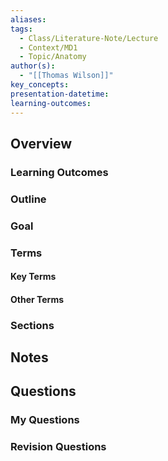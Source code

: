 ```yaml
---
aliases: 
tags:
  - Class/Literature-Note/Lecture
  - Context/MD1
  - Topic/Anatomy
author(s):
  - "[[Thomas Wilson]]"
key_concepts: 
presentation-datetime: 
learning-outcomes:
---
```



## Overview
### Learning Outcomes

### Outline

### Goal

### Terms
#### Key Terms

#### Other Terms

### Sections


## Notes


## Questions

### My Questions
### Revision Questions




